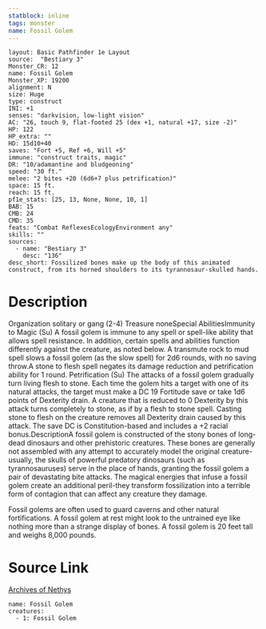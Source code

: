 ```yaml
---
statblock: inline
tags: monster
name: Fossil Golem
---
```

```statblock
layout: Basic Pathfinder 1e Layout
source:  "Bestiary 3"
Monster_CR: 12
name: Fossil Golem
Monster_XP: 19200
alignment: N
size: Huge
type: construct
INI: +1
senses: "darkvision, low-light vision"
AC: "26, touch 9, flat-footed 25 (dex +1, natural +17, size -2)"
HP: 122
HP_extra: ""
HD: 15d10+40
saves: "Fort +5, Ref +6, Will +5"
immune: "construct traits, magic"
DR: "10/adamantine and bludgeoning"
speed: "30 ft."
melee: "2 bites +20 (6d6+7 plus petrification)"
space: 15 ft.
reach: 15 ft.
pf1e_stats: [25, 13, None, None, 10, 1]
BAB: 15
CMB: 24
CMD: 35
feats: "Combat ReflexesEcologyEnvironment any"
skills: ""
sources:
  - name: "Bestiary 3"
    desc: "136"
desc_short: Fossilized bones make up the body of this animated construct, from its horned shoulders to its tyrannosaur-skulled hands.
```
# Description
Organization solitary or gang (2-4)
Treasure noneSpecial AbilitiesImmunity to Magic (Su) A fossil golem is immune to any spell or spell-like ability that allows spell resistance. In addition, certain spells and abilities function differently against the creature, as noted below. A transmute rock to mud spell slows a fossil golem (as the slow spell) for 2d6 rounds, with no saving throw.A stone to flesh spell negates its damage reduction and petrification ability for 1 round. Petrification (Su) The attacks of a fossil golem gradually turn living flesh to stone. Each time the golem hits a target with one of its natural attacks, the target must make a DC 19  Fortitude save or take 1d6 points of Dexterity drain. A creature that is reduced to 0 Dexterity by this attack turns completely to stone, as if by a flesh to stone spell. Casting stone to flesh on the creature removes all Dexterity drain caused by this attack. The save DC is Constitution-based and includes a +2 racial bonus.DescriptionA fossil golem is constructed of the stony bones of long-dead dinosaurs and other prehistoric creatures. These bones are generally not assembled with any attempt to accurately model the original creature-usually, the skulls of powerful predatory dinosaurs (such as tyrannosauruses) serve in the place of hands, granting the fossil golem a pair of devastating bite attacks. The magical energies that infuse a fossil golem create an additional peril-they transform fossilization into a terrible form of contagion that can affect any creature they damage.

Fossil golems are often used to guard caverns and other natural fortifications. A fossil golem at rest might look to the untrained eye like nothing more than a strange display of bones. A fossil golem is 20 feet tall and weighs 8,000 pounds.
# Source Link
[Archives of Nethys](https://aonprd.com/MonsterDisplay.aspx?ItemName=Fossil%20Golem)
```encounter-table
name: Fossil Golem
creatures:
  - 1: Fossil Golem
```

